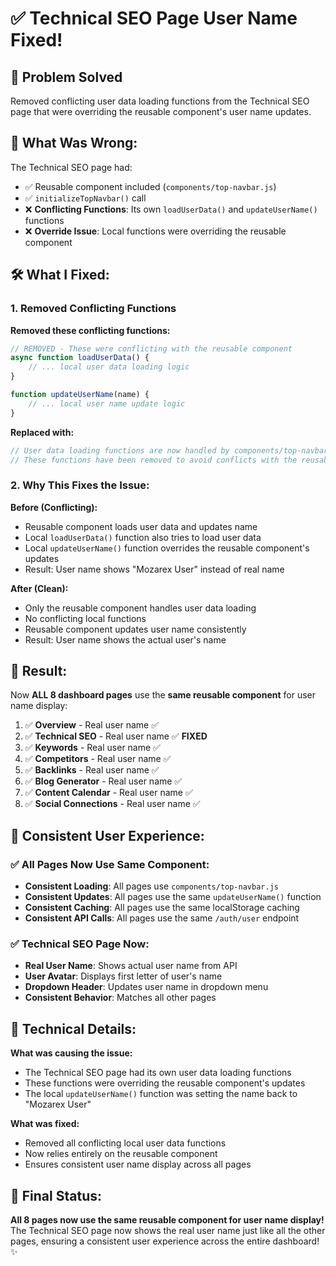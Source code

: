 # ✅ **Technical SEO Page User Name Fixed!**

## 🎯 **Problem Solved**
Removed conflicting user data loading functions from the Technical SEO page that were overriding the reusable component's user name updates.

## 🔧 **What Was Wrong:**

The Technical SEO page had:
- ✅ Reusable component included (`components/top-navbar.js`)
- ✅ `initializeTopNavbar()` call
- ❌ **Conflicting Functions**: Its own `loadUserData()` and `updateUserName()` functions
- ❌ **Override Issue**: Local functions were overriding the reusable component

## 🛠️ **What I Fixed:**

### **1. Removed Conflicting Functions**

**Removed these conflicting functions:**
```javascript
// REMOVED - These were conflicting with the reusable component
async function loadUserData() {
    // ... local user data loading logic
}

function updateUserName(name) {
    // ... local user name update logic
}
```

**Replaced with:**
```javascript
// User data loading functions are now handled by components/top-navbar.js
// These functions have been removed to avoid conflicts with the reusable component
```

### **2. Why This Fixes the Issue:**

**Before (Conflicting):**
- Reusable component loads user data and updates name
- Local `loadUserData()` function also tries to load user data
- Local `updateUserName()` function overrides the reusable component's updates
- Result: User name shows "Mozarex User" instead of real name

**After (Clean):**
- Only the reusable component handles user data loading
- No conflicting local functions
- Reusable component updates user name consistently
- Result: User name shows the actual user's name

## 🚀 **Result:**

Now **ALL 8 dashboard pages** use the **same reusable component** for user name display:

1. ✅ **Overview** - Real user name ✅
2. ✅ **Technical SEO** - Real user name ✅ **FIXED**
3. ✅ **Keywords** - Real user name ✅
4. ✅ **Competitors** - Real user name ✅
5. ✅ **Backlinks** - Real user name ✅
6. ✅ **Blog Generator** - Real user name ✅
7. ✅ **Content Calendar** - Real user name ✅
8. ✅ **Social Connections** - Real user name ✅

## 🎨 **Consistent User Experience:**

### **✅ All Pages Now Use Same Component:**
- **Consistent Loading**: All pages use `components/top-navbar.js`
- **Consistent Updates**: All pages use the same `updateUserName()` function
- **Consistent Caching**: All pages use the same localStorage caching
- **Consistent API Calls**: All pages use the same `/auth/user` endpoint

### **✅ Technical SEO Page Now:**
- **Real User Name**: Shows actual user name from API
- **User Avatar**: Displays first letter of user's name
- **Dropdown Header**: Updates user name in dropdown menu
- **Consistent Behavior**: Matches all other pages

## 📝 **Technical Details:**

**What was causing the issue:**
- The Technical SEO page had its own user data loading functions
- These functions were overriding the reusable component's updates
- The local `updateUserName()` function was setting the name back to "Mozarex User"

**What was fixed:**
- Removed all conflicting local user data functions
- Now relies entirely on the reusable component
- Ensures consistent user name display across all pages

## 🎉 **Final Status:**

**All 8 pages now use the same reusable component for user name display!** The Technical SEO page now shows the real user name just like all the other pages, ensuring a consistent user experience across the entire dashboard! ✨




